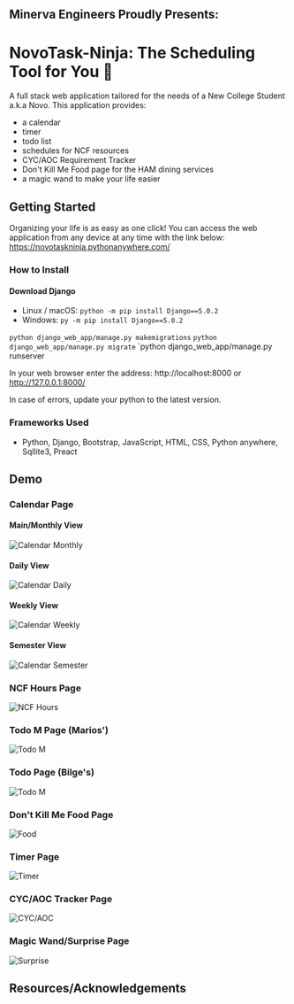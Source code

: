 ## Minerva Engineers Proudly Presents:
# NovoTask-Ninja: The Scheduling Tool for You 🫵

A full stack web application tailored for the needs of a New College Student a.k.a Novo. This application provides:
* a calendar
* timer
* todo list
* schedules for NCF resources
* CYC/AOC Requirement Tracker
* Don't Kill Me Food page for the HAM dining services
* a magic wand to make your life easier

## Getting Started

Organizing your life is as easy as one click! You can access the web application from any device at any time with the link below:
https://novotaskninja.pythonanywhere.com/

### How to Install
#### Download Django
* Linux / macOS:
`python -m pip install Django==5.0.2`
* Windows:
`py -m pip install Django==5.0.2`

`python django_web_app/manage.py makemigrations`
`python django_web_app/manage.py migrate`
`python django_web_app/manage.py runserver

In your web browser enter the address: http://localhost:8000 or http://127.0.0.1:8000/

In case of errors, update your python to the latest version.

### Frameworks Used
* Python, Django, Bootstrap, JavaScript, HTML, CSS, Python anywhere, Sqllite3, Preact

## Demo
### Calendar Page
#### Main/Monthly View
![Calendar Monthly](https://github.com/marios-petrov/NovoTask-Ninja/blob/456b227b6168be1e0d25ec3ff5ab924174a18a06/NovoTaskNinja/static/screenshots/Calendar_monthly.png)
#### Daily View
![Calendar Daily](https://github.com/marios-petrov/NovoTask-Ninja/blob/456b227b6168be1e0d25ec3ff5ab924174a18a06/NovoTaskNinja/static/screenshots/Calendar_daily.png)
#### Weekly View
![Calendar Weekly](https://github.com/marios-petrov/NovoTask-Ninja/blob/456b227b6168be1e0d25ec3ff5ab924174a18a06/NovoTaskNinja/static/screenshots/Calendar_weekly.png)
#### Semester View
![Calendar Semester](https://github.com/marios-petrov/NovoTask-Ninja/blob/456b227b6168be1e0d25ec3ff5ab924174a18a06/NovoTaskNinja/static/screenshots/Calendar_semesterly.png)

### NCF Hours Page
![NCF Hours](https://github.com/marios-petrov/NovoTask-Ninja/blob/456b227b6168be1e0d25ec3ff5ab924174a18a06/NovoTaskNinja/static/screenshots/NCFHours.png)

### Todo M Page (Marios')
![Todo M](https://github.com/marios-petrov/NovoTask-Ninja/blob/456b227b6168be1e0d25ec3ff5ab924174a18a06/NovoTaskNinja/static/screenshots/TodoM.png)

### Todo Page (Bilge's)
![Todo M](https://github.com/marios-petrov/NovoTask-Ninja/blob/456b227b6168be1e0d25ec3ff5ab924174a18a06/NovoTaskNinja/static/screenshots/Todo.png)

### Don't Kill Me Food Page
![Food](https://github.com/marios-petrov/NovoTask-Ninja/blob/456b227b6168be1e0d25ec3ff5ab924174a18a06/NovoTaskNinja/static/screenshots/Food.png)

### Timer Page
![Timer](https://github.com/marios-petrov/NovoTask-Ninja/blob/456b227b6168be1e0d25ec3ff5ab924174a18a06/NovoTaskNinja/static/screenshots/Timer.png)

### CYC/AOC Tracker Page
![CYC/AOC](https://github.com/marios-petrov/NovoTask-Ninja/blob/456b227b6168be1e0d25ec3ff5ab924174a18a06/NovoTaskNinja/static/screenshots/CYCReq.png)

### Magic Wand/Surprise Page
![Surprise](https://github.com/marios-petrov/NovoTask-Ninja/blob/456b227b6168be1e0d25ec3ff5ab924174a18a06/NovoTaskNinja/static/screenshots/Surprise.png)

## Resources/Acknowledgements

